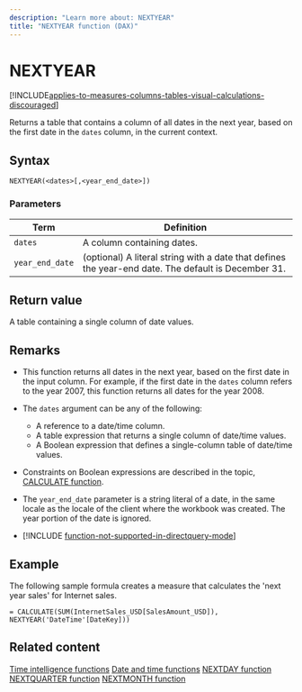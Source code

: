 ```yaml
---
description: "Learn more about: NEXTYEAR"
title: "NEXTYEAR function (DAX)"
---
```

# NEXTYEAR

[!INCLUDE[applies-to-measures-columns-tables-visual-calculations-discouraged](includes/applies-to-measures-columns-tables-visual-calculations-discouraged.md)]

Returns a table that contains a column of all dates in the next year, based on the first date in the `dates` column, in the current context.

## Syntax

```dax
NEXTYEAR(<dates>[,<year_end_date>])
```

### Parameters

|Term|Definition|
|--------|--------------|
|`dates`|A column containing dates.|
|`year_end_date`|(optional) A literal string with a date that defines the year-end date. The default is December 31.|

## Return value

A table containing a single column of date values.

## Remarks

- This function returns all dates in the next year, based on the first date in the input column. For example, if the first date in the `dates` column refers to the year 2007, this function returns all dates for the year 2008.

- The `dates` argument can be any of the following:
  - A reference to a date/time column.
  - A table expression that returns a single column of date/time values.
  - A Boolean expression that defines a single-column table of date/time values.

- Constraints on Boolean expressions are described in the topic, [CALCULATE function](calculate-function-dax.md).

- The `year_end_date` parameter is a string literal of a date, in the same locale as the locale of the client where the workbook was created. The year portion of the date is ignored.

- [!INCLUDE [function-not-supported-in-directquery-mode](includes/function-not-supported-in-directquery-mode.md)]

## Example

The following sample formula creates a measure that calculates the 'next year sales' for Internet sales.

```dax
= CALCULATE(SUM(InternetSales_USD[SalesAmount_USD]), NEXTYEAR('DateTime'[DateKey]))
```

## Related content

[Time intelligence functions](time-intelligence-functions-dax.md)
[Date and time functions](date-and-time-functions-dax.md)
[NEXTDAY function](nextday-function-dax.md)
[NEXTQUARTER function](nextquarter-function-dax.md)
[NEXTMONTH function](nextmonth-function-dax.md)

